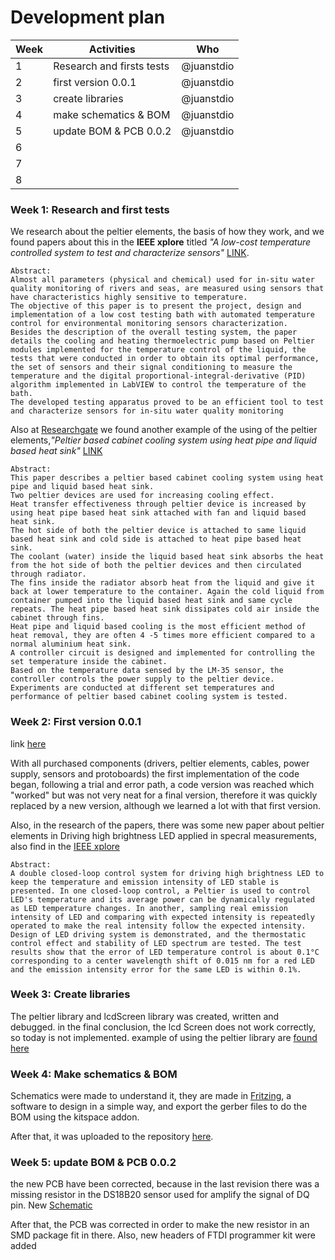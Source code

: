 # Development plan

| Week        | Activities               | Who           |
| ----------- | ------------------------ | ------------- |
| 1           | Research and firsts tests|  @juanstdio   |
| 2           | first version 0.0.1      |  @juanstdio   |
| 3           | create libraries         |  @juanstdio   |
| 4           | make schematics & BOM    |  @juanstdio   |
| 5           | update BOM & PCB 0.0.2   |  @juanstdio   |
| 6           |                          |               |
| 7           |                          |               |
| 8           |                          |               |


### Week 1: Research and first tests

We research about the peltier elements, the basis of how they work, and we found papers about this in the __IEEE xplore__ titled _"A low-cost temperature controlled system to test and characterize sensors"_
[LINK](https://ieeexplore.ieee.org/abstract/document/1406715).
```
Abstract:
Almost all parameters (physical and chemical) used for in-situ water quality monitoring of rivers and seas, are measured using sensors that have characteristics highly sensitive to temperature.
The objective of this paper is to present the project, design and implementation of a low cost testing bath with automated temperature control for environmental monitoring sensors characterization.
Besides the description of the overall testing system, the paper details the cooling and heating thermoelectric pump based on Peltier modules implemented for the temperature control of the liquid, the tests that were conducted in order to obtain its optimal performance, the set of sensors and their signal conditioning to measure the temperature and the digital proportional-integral-derivative (PID) algorithm implemented in LabVIEW to control the temperature of the bath.
The developed testing apparatus proved to be an efficient tool to test and characterize sensors for in-situ water quality monitoring
```

Also at [Researchgate](www.researchgate.net/) we found another example of the using of the peltier elements,_"Peltier based cabinet cooling system using heat pipe and liquid based heat sink"_ [LINK](https://www.researchgate.net/publication/271459963_Peltier_based_cabinet_cooling_system_using_heat_pipe_and_liquid_based_heat_sink)
```
Abstract:
This paper describes a peltier based cabinet cooling system using heat pipe and liquid based heat sink.
Two peltier devices are used for increasing cooling effect.
Heat transfer effectiveness through peltier device is increased by using heat pipe based heat sink attached with fan and liquid based heat sink.
The hot side of both the peltier device is attached to same liquid based heat sink and cold side is attached to heat pipe based heat sink.
The coolant (water) inside the liquid based heat sink absorbs the heat from the hot side of both the peltier devices and then circulated through radiator.
The fins inside the radiator absorb heat from the liquid and give it back at lower temperature to the container. Again the cold liquid from container pumped into the liquid based heat sink and same cycle repeats. The heat pipe based heat sink dissipates cold air inside the cabinet through fins.
Heat pipe and liquid based cooling is the most efficient method of heat removal, they are often 4 -5 times more efficient compared to a normal aluminium heat sink.
A controller circuit is designed and implemented for controlling the set temperature inside the cabinet.
Based on the temperature data sensed by the LM-35 sensor, the controller controls the power supply to the peltier device.
Experiments are conducted at different set temperatures and performance of peltier based cabinet cooling system is tested.
```

### Week 2: First version 0.0.1
link [here](https://github.com/FOSH-following-demand/thermostatic-water-bath/tree/master/software/MCU)

With all purchased components (drivers, peltier elements, cables, power supply, sensors and protoboards)
the first implementation of the code began, following a trial and error path, a code version was reached which "worked" but was not very neat for a final version, therefore it was quickly replaced by a new version, although we learned a lot with that first version.

Also, in the research of the papers, there was some new paper about peltier elements in Driving high brightness LED applied in specral measurements, also find in the [IEEE xplore ](https://ieeexplore.ieee.org/document/7428639)
```
Abstract:
A double closed-loop control system for driving high brightness LED to keep the temperature and emission intensity of LED stable is presented. In one closed-loop control, a Peltier is used to control LED's temperature and its average power can be dynamically regulated as LED temperature changes. In another, sampling real emission intensity of LED and comparing with expected intensity is repeatedly operated to make the real intensity follow the expected intensity. Design of LED driving system is demonstrated, and the thermostatic control effect and stability of LED spectrum are tested. The test results show that the error of LED temperature control is about 0.1°C corresponding to a center wavelength shift of 0.015 nm for a red LED and the emission intensity error for the same LED is within 0.1%.
```


### Week 3: Create libraries

The peltier library and lcdScreen library was created, written and debugged.
in the final conclusion, the lcd Screen does not work correctly, so today is not implemented.
example of using the peltier library are [found here](https://github.com/FOSH-following-demand/thermostatic-water-bath/tree/master/software/MCU/0.0.3)


### Week 4: Make schematics & BOM

Schematics were made to understand it, they are made in [Fritzing](https://fritzing.org/home/), a software to design in a simple way, and export the gerber files to do the BOM using the kitspace addon.

After that, it was uploaded to the repository [here](https://github.com/FOSH-following-demand/thermostatic-water-bath/tree/master/hardware).


### Week 5: update BOM & PCB 0.0.2

the new PCB have been corrected, because in the last revision there was a missing resistor in the DS18B20 sensor used for amplify the signal of DQ pin.
New [Schematic](https://github.com/FOSH-following-demand/thermostatic-water-bath/blob/master/hardware/electronics/DesignVer0.1_esquemático.png)

After that, the PCB was corrected in order to make the new resistor in an SMD package fit in there. Also, new headers of FTDI programmer kit were added
